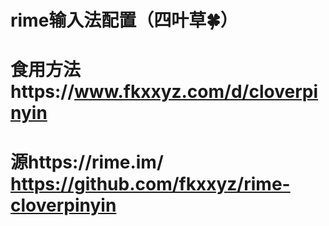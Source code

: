 # rime输入法配置（四叶草🍀）

# 食用方法https://www.fkxxyz.com/d/cloverpinyin
# 源https://rime.im/  https://github.com/fkxxyz/rime-cloverpinyin

